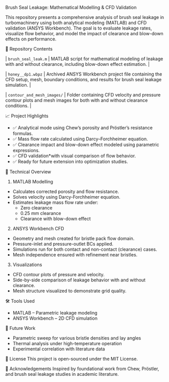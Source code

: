 Brush Seal Leakage: Mathematical Modelling & CFD Validation


This repository presents a comprehensive analysis of brush seal leakage in turbomachinery using both analytical modeling (MATLAB) and CFD validation (ANSYS Workbench). The goal is to evaluate leakage rates, visualize flow behavior, and model the impact of clearance and blow-down effects on performance.

 📂 Repository Contents
 
| `brush_seal_leak.m` | MATLAB script for mathematical modeling of leakage with and without clearance, including blow-down effect estimation. |

| `honey__dp1.wbpz` | Archived ANSYS Workbench project file containing the CFD setup, mesh, boundary conditions, and results for brush seal leakage simulation. |

| `contour_and_mesh_images/` | Folder containing CFD velocity and pressure contour plots and mesh images for both with and without clearance conditions. |

📈 Project Highlights

- ✅ Analytical mode using Chew’s porosity and Pröstler’s resistance formulas.
- ✅ Mass flow rate calculated using Darcy–Forchheimer equation.
- ✅ Clearance impact and blow-down effect modeled using parametric expressions.
- ✅ CFD validation*with visual comparison of flow behavior.
- ✅ Ready for future extension into optimization studies.

🔬 Technical Overview

1. MATLAB Modelling
- Calculates corrected porosity and flow resistance.
- Solves velocity using Darcy-Forchheimer equation.
- Estimates leakage mass flow rate under:
  - Zero clearance
  - 0.25 mm clearance
  - Clearance with blow-down effect

 2. ANSYS Workbench CFD
- Geometry and mesh created for bristle pack flow domain.
- Pressure-inlet and pressure-outlet BCs applied.
- Simulations run for both contact and non-contact (clearance) cases.
- Mesh independence ensured with refinement near bristles.

3. Visualizations
- CFD contour plots of pressure and velocity.
- Side-by-side comparison of leakage behavior with and without clearance.
- Mesh structure visualized to demonstrate grid quality.

 🛠 Tools Used
- MATLAB – Parametric leakage modeling
- ANSYS Workbench – 2D CFD simulation

🚀 Future Work
- Parametric sweep for various bristle densities and lay angles
- Thermal analysis under high-temperature operation
- Experimental correlation with literature data

📜 License
This project is open-sourced under the MIT License.

 🙌 Acknowledgements
Inspired by foundational work from Chew, Pröstler, and brush seal leakage studies in academic literature.
